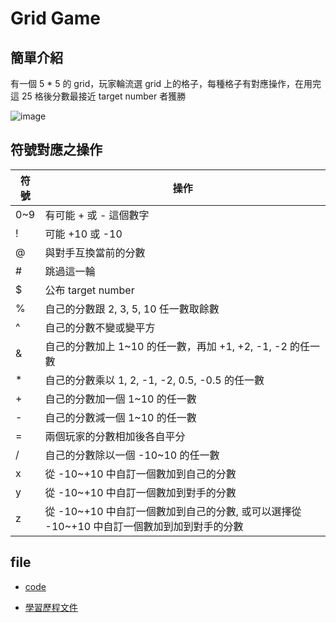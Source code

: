 # Grid Game

## 簡單介紹

有一個 5 * 5 的 grid，玩家輪流選 grid 上的格子，每種格子有對應操作，在用完這 25 格後分數最接近 target number 者獲勝

![image](https://github.com/yozen0405/Game/assets/71330526/77861171-a8b7-483e-8db2-e1d33b9db589)


## 符號對應之操作

| 符號 | 操作 |
| --- | --- |
| 0~9 | 有可能 + 或 - 這個數字 |
| ! | 可能 +10 或 -10 |
| @ | 與對手互換當前的分數 |
| # | 跳過這一輪 |
| $ | 公布 target number |
| % | 自己的分數跟 2, 3, 5, 10 任一數取餘數 |
| ^ | 自己的分數不變或變平方 |
| & | 自己的分數加上 1~10 的任一數，再加 +1, +2, -1, -2 的任一數 |
| * | 自己的分數乘以 1, 2, -1, -2, 0.5, -0.5 的任一數 |
| + | 自己的分數加一個 1~10 的任一數 |
| - | 自己的分數減一個 1~10 的任一數 |
| = | 兩個玩家的分數相加後各自平分 |
| / | 自己的分數除以一個 -10~10 的任一數 |
| x | 從 -10~+10 中自訂一個數加到自己的分數 |
| y | 從 -10~+10 中自訂一個數加到對手的分數 |
| z | 從 -10~+10 中自訂一個數加到自己的分數, 或可以選擇從 -10~+10 中自訂一個數加到加到對手的分數 |

## file

- [code](./code.py)

- [學習歷程文件](./Grid_game.docx)

